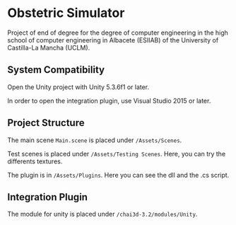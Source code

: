 # Obstetric Simulator
Project of end of degree for the degree of computer engineering in the high school of computer engineering in Albacete (ESIIAB) of the University of Castilla-La Mancha (UCLM).

## System Compatibility

Open the Unity project with Unity 5.3.6f1 or later.

In order to open the integration plugin, use Visual Studio 2015 or later.

## Project Structure

 The main scene `Main.scene` is placed under `/Assets/Scenes`.
 
 Test scenes is placed under `/Assets/Testing Scenes`. Here, you can try the differents textures.
 
 The plugin is in `/Assets/Plugins`. Here you can see the dll and the .cs script.

## Integration Plugin

The module for unity is placed under `/chai3d-3.2/modules/Unity`.
